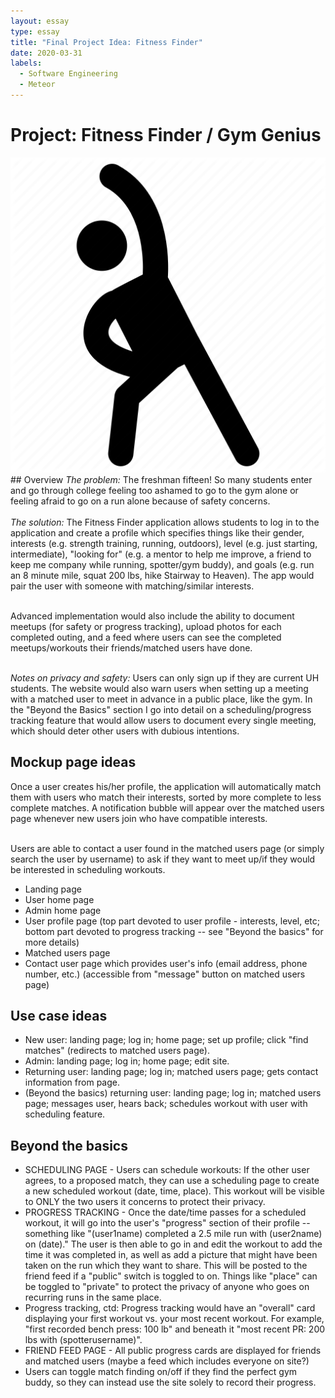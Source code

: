```yaml
---
layout: essay
type: essay
title: "Final Project Idea: Fitness Finder"
date: 2020-03-31
labels:
  - Software Engineering
  - Meteor
---
```

# Project: Fitness Finder / Gym Genius
<img class="ui small right floated image" src="../images/athlete.png" alt="athlete">
## Overview
<i>The problem:</i> The freshman fifteen! So many students enter and go through college feeling too ashamed to go to the gym alone or feeling afraid to go on a run alone because of safety concerns.<br/><br/>
<i>The solution:</i> The Fitness Finder application allows students to log in to the application and create a profile which specifies things like their gender, interests (e.g. strength training, running, outdoors), level (e.g. just starting, intermediate), "looking for" (e.g. a mentor to help me improve, a friend to keep me company while running, spotter/gym buddy), and goals (e.g. run an 8 minute mile, squat 200 lbs, hike Stairway to Heaven). The app would pair the user with someone with matching/similar interests.<br/><br/>

Advanced implementation would also include the ability to document meetups (for safety or progress tracking), upload photos for each completed outing, and a feed where users can see the completed meetups/workouts their friends/matched users have done.<br/><br/>

<i>Notes on privacy and safety:</i> Users can only sign up if they are current UH students. The website would also warn users when setting up a meeting with a matched user to meet in advance in a public place, like the gym. In the "Beyond the Basics" section I go into detail on a scheduling/progress tracking feature that would allow users to document every single meeting, which should deter other users with dubious intentions.

## Mockup page ideas
Once a user creates his/her profile, the application will automatically match them with users who match their interests, sorted by more complete to less complete matches. A notification bubble will appear over the matched users page whenever new users join who have compatible interests.<br/><br/>

Users are able to contact a user found in the matched users page (or simply search the user by username) to ask if they want to meet up/if they would be interested in scheduling workouts.
 
* Landing page
* User home page
* Admin home page
* User profile page (top part devoted to user profile - interests, level, etc; bottom part devoted to progress tracking -- see "Beyond the basics" for more details)
* Matched users page
* Contact user page which provides user's info (email address, phone number, etc.) (accessible from "message" button on matched users page)

## Use case ideas
* New user: landing page; log in; home page; set up profile; click "find matches" (redirects to matched users page).
* Admin: landing page; log in; home page; edit site.
* Returning user: landing page; log in; matched users page; gets contact information from page.
* (Beyond the basics) returning user: landing page; log in; matched users page; messages user, hears back; schedules workout with user with scheduling feature.


## Beyond the basics
* SCHEDULING PAGE - Users can schedule workouts: If the other user agrees, to a proposed match, they can use a scheduling page to create a new scheduled workout (date, time, place). This workout will be visible to ONLY the two users it concerns to protect their privacy.
* PROGRESS TRACKING - Once the date/time passes for a scheduled workout, it will go into the user's "progress" section of their profile -- something like "(user1name) completed a 2.5 mile run with (user2name) on (date)." The user is then able to go in and edit the workout to add the time it was completed in, as well as add a picture that might have been taken on the run which they want to share. This will be posted to the friend feed if a "public" switch is toggled to on. Things like "place" can be toggled to "private" to protect the privacy of anyone who goes on recurring runs in the same place.
* Progress tracking, ctd: Progress tracking would have an "overall" card displaying your first workout vs. your most recent workout. For example, "first recorded bench press: 100 lb" and beneath it "most recent PR: 200 lbs with (spotterusername)".
* FRIEND FEED PAGE - All public progress cards are displayed for friends and matched users (maybe a feed which includes everyone on site?)
* Users can toggle match finding on/off if they find the perfect gym buddy, so they can instead use the site solely to record their progress.

